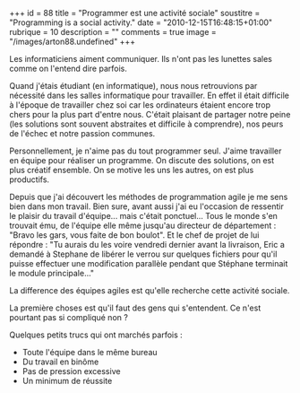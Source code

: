 +++
id = 88
title = "Programmer est une activité sociale"
soustitre = "Programming is a social activity."
date = "2010-12-15T16:48:15+01:00"
rubrique = 10
description = ""
comments = true
image = "/images/arton88.undefined"
+++

<div class="chapo"></div>
Les informaticiens aiment communiquer. Ils n'ont pas les lunettes sales comme on l'entend dire parfois.

Quand j'étais étudiant (en informatique), nous nous retrouvions par nécessité dans les salles informatique pour travailler. En effet il était difficile à l'époque de travailler chez soi car les ordinateurs étaient encore trop chers pour la plus part d'entre nous. C'était plaisant de partager notre peine (les solutions sont souvent abstraites et difficile à comprendre), nos peurs de l'échec et notre passion communes.

Personnellement, je n'aime pas du tout programmer seul. J'aime travailler en équipe pour réaliser un programme. On discute des solutions, on est plus créatif ensemble. On se motive les uns les autres, on est plus productifs.

Depuis que j'ai découvert les méthodes de programmation agile je me sens bien dans mon travail. Bien sure, avant aussi j'ai eu l'occasion de ressentir le plaisir du travail d'équipe... mais c'était ponctuel... Tous le monde s'en trouvait ému, de l'équipe elle même jusqu'au directeur de département : "Bravo les gars, vous faite de bon boulot". Et le chef de projet de lui répondre : "Tu aurais du les voire vendredi dernier avant la livraison, Eric a demandé à Stephane de libérer le verrou sur quelques fichiers pour qu'il puisse effectuer une modification parallèle pendant que Stéphane terminait le module principale..."

La difference des équipes agiles est qu'elle recherche cette activité sociale. 

La première choses est qu'il faut des gens qui s'entendent. Ce n'est pourtant pas si compliqué non ?

Quelques petits trucs qui ont marchés parfois :

- Toute l'équipe dans le même bureau
- Du travail en binôme
- Pas de pression excessive
- Un minimum de réussite